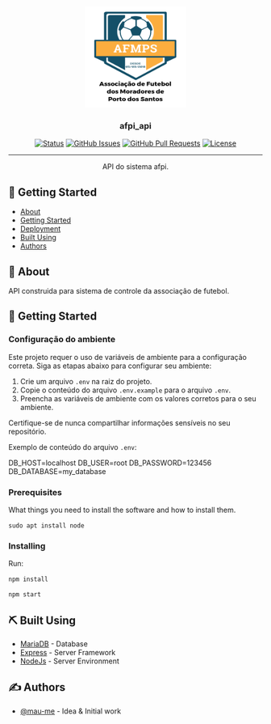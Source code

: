 <p align="center">
  <a href="" rel="noopener">
 <img width=200px height=200px src="./src/assets/img/escudo.png" alt="Project logo"></a>
</p>

<h3 align="center">afpi_api</h3>

<div align="center">

[![Status](https://img.shields.io/badge/status-active-success.svg)]()
[![GitHub Issues](https://img.shields.io/github/issues/mau-me/afps.svg)](https://github.com/mau-me/afps/issues)
[![GitHub Pull Requests](https://img.shields.io/github/issues-pr/mau-me/afps.svg)](https://github.com/mau-me/afps/pulls)
[![License](https://img.shields.io/badge/license-MIT-blue.svg)](/LICENSE)

</div>

---

<p align="center"> API do sistema afpi.
    <br>
</p>

## 📝 Getting Started

- [About](#about)
- [Getting Started](#getting_started)
- [Deployment](#deployment)
- [Built Using](#built_using)
- [Authors](#authors)

## 🧐 About <a name = "about"></a>

API construida para sistema de controle da associação de futebol.

## 🏁 Getting Started <a name = "getting_started"></a>

### Configuração do ambiente

Este projeto requer o uso de variáveis de ambiente para a configuração correta. Siga as etapas abaixo para configurar seu ambiente:

1. Crie um arquivo `.env` na raiz do projeto.
2. Copie o conteúdo do arquivo `.env.example` para o arquivo `.env`.
3. Preencha as variáveis de ambiente com os valores corretos para o seu ambiente.

Certifique-se de nunca compartilhar informações sensíveis no seu repositório.

Exemplo de conteúdo do arquivo `.env`:

DB_HOST=localhost
DB_USER=root
DB_PASSWORD=123456
DB_DATABASE=my_database

### Prerequisites

What things you need to install the software and how to install them.

```
sudo apt install node
```

### Installing

Run:

```
npm install
```

```
npm start
```

## ⛏️ Built Using <a name = "built_using"></a>

- [MariaDB](https://mariadb.org/) - Database
- [Express](https://expressjs.com/) - Server Framework
- [NodeJs](https://nodejs.org/en/) - Server Environment

## ✍️ Authors <a name = "authors"></a>

- [@mau-me](https://github.com/mau-me) - Idea & Initial work
